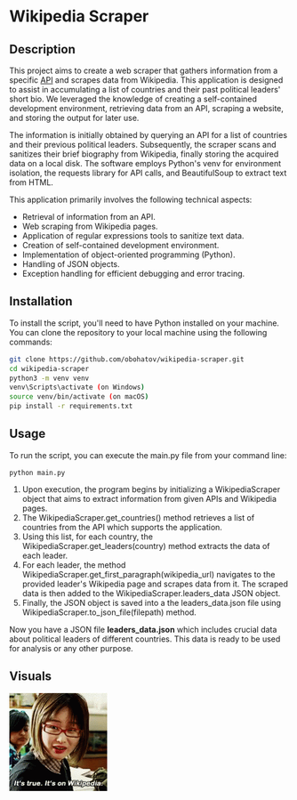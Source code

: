 # Wikipedia Scraper

## Description
This project aims to create a web scraper that gathers information from a specific [API](https://country-leaders.onrender.com/docs) and scrapes data from Wikipedia. This application is designed to assist in accumulating a list of countries and their past political leaders' short bio. We leveraged the knowledge of creating a self-contained development environment, retrieving data from an API, scraping a website, and storing the output for later use.

The information is initially obtained by querying an API for a list of countries and their previous political leaders. Subsequently, the scraper scans and sanitizes their brief biography from Wikipedia, finally storing the acquired data on a local disk. The software employs Python's venv for environment isolation, the requests library for API calls, and BeautifulSoup to extract text from HTML.

This application primarily involves the following technical aspects:
<ul>
  <li>Retrieval of information from an API.</li>
  <li>Web scraping from Wikipedia pages.</li>
  <li>Application of regular expressions tools to sanitize text data.</li>
  <li>Creation of self-contained development environment.</li>
  <li>Implementation of object-oriented programming (Python).</li>
  <li>Handling of JSON objects.</li>
  <li>Exception handling for efficient debugging and error tracing.</li>
</ul>

## Installation
To install the script, you'll need to have Python installed on your machine. You can clone the repository to your local machine using the following commands:
```bash
git clone https://github.com/obohatov/wikipedia-scraper.git
cd wikipedia-scraper
python3 -m venv venv
venv\Scripts\activate (on Windows)
source venv/bin/activate (on macOS)
pip install -r requirements.txt
```

## Usage
To run the script, you can execute the main.py file from your command line:
```
python main.py
```
<ol>
  <li>Upon execution, the program begins by initializing a WikipediaScraper object that aims to extract information from given APIs and Wikipedia pages.</li>
  <li>The WikipediaScraper.get_countries() method retrieves a list of countries from the API which supports the application.</li>
  <li>Using this list, for each country, the WikipediaScraper.get_leaders(country) method extracts the data of each leader.</li>
  <li>For each leader, the method WikipediaScraper.get_first_paragraph(wikipedia_url) navigates to the provided leader's Wikipedia page and scrapes data from it. The scraped data is then added to the WikipediaScraper.leaders_data JSON object.</li>
  <li>Finally, the JSON object is saved into a the leaders_data.json file using WikipediaScraper.to_json_file(filepath) method.</li>
</ol>

Now you have a JSON file <b>leaders_data.json</b> which includes crucial data about political leaders of different countries. This data is ready to be used for analysis or any other purpose.

## Visuals
![It's True. It's on Wikipedia.](./assets/its-on-wikipedia-true.gif)
